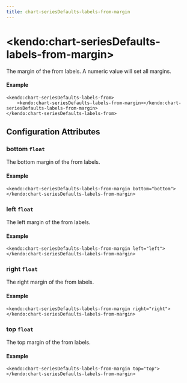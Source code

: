 ```yaml
---
title: chart-seriesDefaults-labels-from-margin
---
```


# \<kendo:chart-seriesDefaults-labels-from-margin\>

The margin of the from labels. A numeric value will set all margins.

#### Example
    <kendo:chart-seriesDefaults-labels-from>
        <kendo:chart-seriesDefaults-labels-from-margin></kendo:chart-seriesDefaults-labels-from-margin>
    </kendo:chart-seriesDefaults-labels-from>

## Configuration Attributes

### bottom `float`

The bottom margin of the from labels.

#### Example
    <kendo:chart-seriesDefaults-labels-from-margin bottom="bottom">
    </kendo:chart-seriesDefaults-labels-from-margin>

### left `float`

The left margin of the from labels.

#### Example
    <kendo:chart-seriesDefaults-labels-from-margin left="left">
    </kendo:chart-seriesDefaults-labels-from-margin>

### right `float`

The right margin of the from labels.

#### Example
    <kendo:chart-seriesDefaults-labels-from-margin right="right">
    </kendo:chart-seriesDefaults-labels-from-margin>

### top `float`

The top margin of the from labels.

#### Example
    <kendo:chart-seriesDefaults-labels-from-margin top="top">
    </kendo:chart-seriesDefaults-labels-from-margin>

